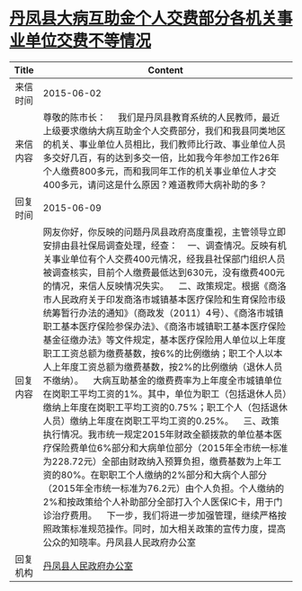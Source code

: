 # <a href="http://www.shangluo.gov.cn/zmhd/ldxxxx.jsp?urltype=leadermail.LeaderMailContentUrl&wbtreeid=1112&leadermailid=3159">丹凤县大病互助金个人交费部分各机关事业单位交费不等情况</a>
|Title|Content|
|:---:|---|
|来信时间|2015-06-02|
|来信内容|尊敬的陈市长：     我们是丹凤县教育系统的人民教师，最近上级要求缴纳大病互助金个人交费部分，我们和我县同类地区的机关、事业单位人员相比，我们教师比行政、事业单位人员多交好几百，有的达到多交一倍，比如我今年参加工作26年个人缴费800多元，而和我同年工作的机关事业单位人才交400多元，请问这是什么原因？难道教师大病补助的多？|
|回复时间|2015-06-09|
|回复内容|网友你好，你反映的问题丹凤县政府高度重视，主管领导立即安排由县社保局调查处理，经查：    一、调查情况。反映有机关事业单位有个人交费400元情况，经我县社保部门组织人员被调查核实，目前个人缴费最低达到630元，没有缴费400元的情况，来信人反映情况失实。    二、政策规定。根据《商洛市人民政府关于印发商洛市城镇基本医疗保险和生育保险市级统筹暂行办法的通知》（商政发（2011）4号）、《商洛市城镇职工基本医疗保险参保办法》、《商洛市城镇职工基本医疗保险基金征缴办法》等文件规定，基本医疗保险用人单位以上年度职工工资总额为缴费基数，按6%的比例缴纳；职工个人以本人上年度工资总额为缴费基数，按2%的比例缴纳（退休人员不缴纳）。    大病互助基金的缴费费率为上年度全市城镇单位在岗职工平均工资的1%。其中，单位为职工（包括退休人员）缴纳上年度在岗职工平均工资的0.75%；职工个人（包括退休人员）缴纳上年度在岗职工平均工资的0.25%。    三、政策执行情况。我市统一规定2015年财政全额拨款的单位基本医疗保险费单位6%部分和大病单位部分（2015年全市统一标准为228.72元）全部由财政纳入预算负担，缴费基数为上年工资的80%。在职职工个人缴纳的2%部分和大病个人部分（2015年全市统一标准为76.2元）由个人负担。个人缴纳的2%和按政策给个人补助部分全部打入个人医保IC卡，用于门诊治疗费用。    下一步，我们将进一步加强管理，继续严格按照政策标准规范操作。同时，加大相关政策的宣传力度，提高公众的知晓率。丹凤县人民政府办公室|
|回复机构|<a href="../../categories/agencies/丹凤县人民政府办公室.md">丹凤县人民政府办公室</a>|
